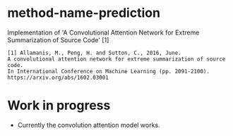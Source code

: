 # method-name-prediction
Implementation of 'A Convolutional Attention Network for Extreme Summarization of Source Code' [1]

````
[1] Allamanis, M., Peng, H. and Sutton, C., 2016, June. 
A convolutional attention network for extreme summarization of source code.  
In International Conference on Machine Learning (pp. 2091-2100).
https://arxiv.org/abs/1602.03001
````





# Work in progress
- Currently the convolution attention model works.




